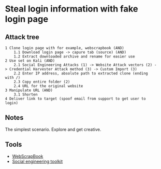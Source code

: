 # Steal login information with fake login page

## Attack tree

```text
1 Clone login page with for example, webscrapbook (AND)
    1.1 Download login page -> capure tab (source) (AND)
    1.2 Extract downloaded archive and rename for easier use
2 Use set on Kali (AND)
    2.1 Social Engineering Attacks (1) -> Website Attack vectors (2) -> Credential Harvester Attack method (3) -> Custom Import (3)
    2.2 Enter IP address, absolute path to extracted clone (ending with /)
    2.3 Copy entire folder (2)
    2.4 URL for the original website
3 Manipulate URL (AND)
    3.1 Shorten
4 Deliver link to target (spoof email from support to get user to login)
```

## Notes

The simplest scenario. Explore and get creative.

## Tools

* [WebScrapBook](https://addons.mozilla.org/en-GB/firefox/addon/webscrapbook/)
* [Social engineering toolkit](https://www.kali.org/tools/set/)